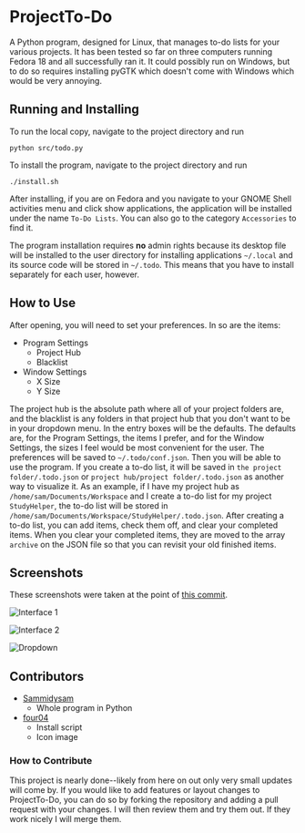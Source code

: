 # ProjectTo-Do

A Python program, designed for Linux, that manages to-do lists for your various projects.  It has been tested so far on three computers running Fedora 18 and all successfully ran it.  It could possibly run on Windows, but to do so requires installing pyGTK which doesn't come with Windows which would be very annoying.

## Running and Installing

To run the local copy, navigate to the project directory and run

`python src/todo.py`

To install the program, navigate to the project directory and run

`./install.sh`

After installing, if you are on Fedora and you navigate to your GNOME Shell activities menu and click show applications, the application will be installed under the name `To-Do Lists`.  You can also go to the category `Accessories` to find it.

The program installation requires **no** admin rights because its desktop file will be installed to the user directory for installing applications `~/.local` and its source code will be stored in `~/.todo`.  This means that you have to install separately for each user, however.

## How to Use

After opening, you will need to set your preferences.  In so are the items:

- Program Settings
	- Project Hub
	- Blacklist
- Window Settings
	- X Size
	- Y Size

The project hub is the absolute path where all of your project folders are, and the blacklist is any folders in that project hub that you don't want to be in your dropdown menu.  In the entry boxes will be the defaults.  The defaults are, for the Program Settings, the items I prefer, and for the Window Settings, the sizes I feel would be most convenient for the user.  The preferences will be saved to `~/.todo/conf.json`.  Then you will be able to use the program.  If you create a to-do list, it will be saved in `the project folder/.todo.json` or `project hub/project folder/.todo.json` as another way to visualize it.  As an example, if I have my project hub as `/home/sam/Documents/Workspace` and I create a to-do list for my project `StudyHelper`, the to-do list will be stored in `/home/sam/Documents/Workspace/StudyHelper/.todo.json`.  After creating a to-do list, you can add items, check them off, and clear your completed items.  When you clear your completed items, they are moved to the array `archive` on the JSON file so that you can revisit your old finished items.

## Screenshots

These screenshots were taken at the point of [this commit](https://github.com/Sammidysam/ProjectTo-Do/commit/f3ae47ff05357f5f25c326544feea201381e37c9).

![Interface 1](http://s15.postimg.org/dyn5p0mcb/screenshot0.png)

![Interface 2](http://s22.postimg.org/omcnt6wmp/screenshot2.png)

![Dropdown](http://s24.postimg.org/nafmyu079/screenshot1.png)

## Contributors

- [Sammidysam](https://github.com/Sammidysam)
	- Whole program in Python
- [four04](https://github.com/four04)
	- Install script
	- Icon image

### How to Contribute

This project is nearly done--likely from here on out only very small updates will come by.  If you would like to add features or layout changes to ProjectTo-Do, you can do so by forking the repository and adding a pull request with your changes.  I will then review them and try them out.  If they work nicely I will merge them.
